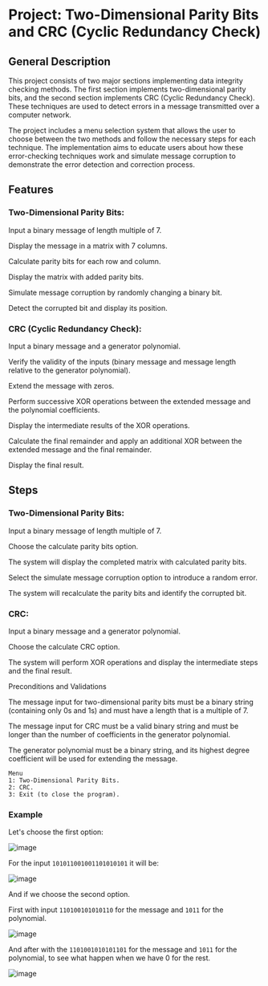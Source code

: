 # Project: Two-Dimensional Parity Bits and CRC (Cyclic Redundancy Check)

## General Description
This project consists of two major sections implementing data integrity checking methods. The first section implements two-dimensional parity bits, and the second section implements CRC (Cyclic Redundancy Check). These techniques are used to detect errors in a message transmitted over a computer network.

The project includes a menu selection system that allows the user to choose between the two methods and follow the necessary steps for each technique. The implementation aims to educate users about how these error-checking techniques work and simulate message corruption to demonstrate the error detection and correction process.

## Features
### Two-Dimensional Parity Bits:

Input a binary message of length multiple of 7.

Display the message in a matrix with 7 columns.

Calculate parity bits for each row and column.

Display the matrix with added parity bits.

Simulate message corruption by randomly changing a binary bit.

Detect the corrupted bit and display its position.

### CRC (Cyclic Redundancy Check):

Input a binary message and a generator polynomial.

Verify the validity of the inputs (binary message and message length relative to the generator polynomial).

Extend the message with zeros.

Perform successive XOR operations between the extended message and the polynomial coefficients.

Display the intermediate results of the XOR operations.

Calculate the final remainder and apply an additional XOR between the extended message and the final remainder.

Display the final result.

## Steps
### Two-Dimensional Parity Bits:

Input a binary message of length multiple of 7.

Choose the calculate parity bits option.

The system will display the completed matrix with calculated parity bits.

Select the simulate message corruption option to introduce a random error.

The system will recalculate the parity bits and identify the corrupted bit.

### CRC:

Input a binary message and a generator polynomial.

Choose the calculate CRC option.

The system will perform XOR operations and display the intermediate steps and the final result.

Preconditions and Validations

The message input for two-dimensional parity bits must be a binary string (containing only 0s and 1s) and must have a length that is a multiple of 7.

The message input for CRC must be a valid binary string and must be longer than the number of coefficients in the generator polynomial.

The generator polynomial must be a binary string, and its highest degree coefficient will be used for extending the message.

```
Menu
1: Two-Dimensional Parity Bits.
2: CRC.
3: Exit (to close the program).
```

### Example
Let's choose the first option:

![image](https://github.com/user-attachments/assets/7c175b65-4f31-4a6a-8743-65dd549a851f)

For the input ``101011001001101010101`` it will be:

![image](https://github.com/user-attachments/assets/181e4465-ce52-4cd5-8cad-bcb9e01153fd)

And if we choose the second option.

First with input ``110100101010110`` for the message and ``1011`` for the polynomial.

![image](https://github.com/user-attachments/assets/2fe1e871-2487-4c4c-8633-34505dec1f64)


And after with the `1101001010101101` for the message and `1011` for the polynomial, to see what happen when we have 0 for the rest.

![image](https://github.com/user-attachments/assets/4ed31922-cbeb-4f97-8c76-03def354d237)






